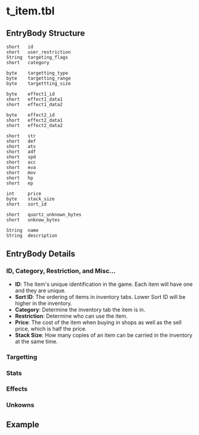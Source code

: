 # t_item.tbl
## EntryBody Structure
```
short   id
short   user_restriction
String  targeting_flags
short   category

byte    targetting_type
byte    targetting_range
byte    targettting_size

byte    effect1_id
short   effect1_data1
short   effect1_data2

byte    effect2_id
short   effect2_data1
short   effect2_data2

short   str
short   def
short   ats
short   adf
short   spd
short   acc
short   eva
short   mov
short   hp
short   ep

int     price
byte    stack_size
short   sort_id

short   quartz_unknown_bytes
short   unknow_bytes

String  name
String  description
```
## EntryBody Details
### ID, Category, Restriction, and Misc...
* **ID**: The item's unique identification in the game. Each item will have one and they are unique.
* **Sort ID**: The ordering of items in inventory tabs. Lower Sort ID will be higher in the inventory.
* **Category**: Determine the inventory tab the item is in.
* **Restriction**: Determine who can use the item.
* **Price**: The cost of the item when buying in shops as well as the sell price, which is half the price.
* **Stack Size**: How many copies of an item can be carried in the inventory at the same time.


### Targetting

### Stats

### Effects

### Unkowns

## Example